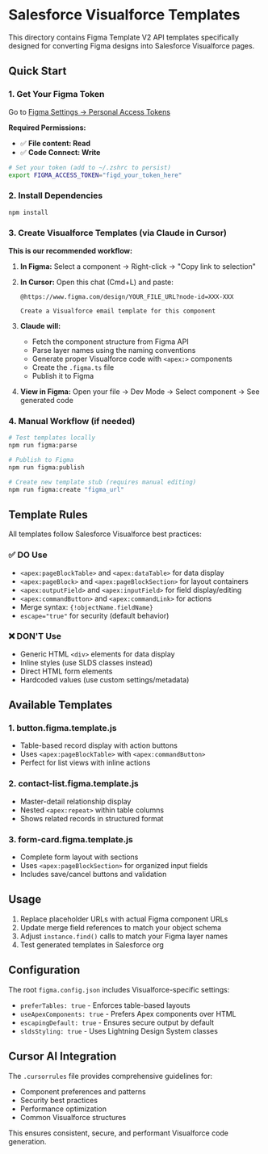 # Salesforce Visualforce Templates

This directory contains Figma Template V2 API templates specifically designed for converting Figma designs into Salesforce Visualforce pages.

## Quick Start

### 1. Get Your Figma Token

Go to [Figma Settings → Personal Access Tokens](https://www.figma.com/developers/api#access-tokens)

**Required Permissions:**
- ✅ **File content: Read**
- ✅ **Code Connect: Write**

```bash
# Set your token (add to ~/.zshrc to persist)
export FIGMA_ACCESS_TOKEN="figd_your_token_here"
```

### 2. Install Dependencies

```bash
npm install
```

### 3. Create Visualforce Templates (via Claude in Cursor)

**This is our recommended workflow:**

1. **In Figma:** Select a component → Right-click → "Copy link to selection"

2. **In Cursor:** Open this chat (Cmd+L) and paste:
   ```
   @https://www.figma.com/design/YOUR_FILE_URL?node-id=XXX-XXX
   
   Create a Visualforce email template for this component
   ```

3. **Claude will:**
   - Fetch the component structure from Figma API
   - Parse layer names using the naming conventions
   - Generate proper Visualforce code with `<apex:>` components
   - Create the `.figma.ts` file
   - Publish it to Figma

4. **View in Figma:** Open your file → Dev Mode → Select component → See generated code

### 4. Manual Workflow (if needed)

```bash
# Test templates locally
npm run figma:parse

# Publish to Figma
npm run figma:publish

# Create new template stub (requires manual editing)
npm run figma:create "figma_url"
```

## Template Rules

All templates follow Salesforce Visualforce best practices:

### ✅ DO Use
- `<apex:pageBlockTable>` and `<apex:dataTable>` for data display
- `<apex:pageBlock>` and `<apex:pageBlockSection>` for layout containers
- `<apex:outputField>` and `<apex:inputField>` for field display/editing
- `<apex:commandButton>` and `<apex:commandLink>` for actions
- Merge syntax: `{!objectName.fieldName}`
- `escape="true"` for security (default behavior)

### ❌ DON'T Use
- Generic HTML `<div>` elements for data display
- Inline styles (use SLDS classes instead)
- Direct HTML form elements
- Hardcoded values (use custom settings/metadata)

## Available Templates

### 1. **button.figma.template.js**
- Table-based record display with action buttons
- Uses `<apex:pageBlockTable>` with `<apex:commandButton>`
- Perfect for list views with inline actions

### 2. **contact-list.figma.template.js** 
- Master-detail relationship display
- Nested `<apex:repeat>` within table columns
- Shows related records in structured format

### 3. **form-card.figma.template.js**
- Complete form layout with sections
- Uses `<apex:pageBlockSection>` for organized input fields
- Includes save/cancel buttons and validation

## Usage

1. Replace placeholder URLs with actual Figma component URLs
2. Update merge field references to match your object schema
3. Adjust `instance.find()` calls to match your Figma layer names
4. Test generated templates in Salesforce org

## Configuration

The root `figma.config.json` includes Visualforce-specific settings:
- `preferTables: true` - Enforces table-based layouts
- `useApexComponents: true` - Prefers Apex components over HTML
- `escapingDefault: true` - Ensures secure output by default
- `sldsStyling: true` - Uses Lightning Design System classes

## Cursor AI Integration

The `.cursorrules` file provides comprehensive guidelines for:
- Component preferences and patterns
- Security best practices
- Performance optimization
- Common Visualforce structures

This ensures consistent, secure, and performant Visualforce code generation.